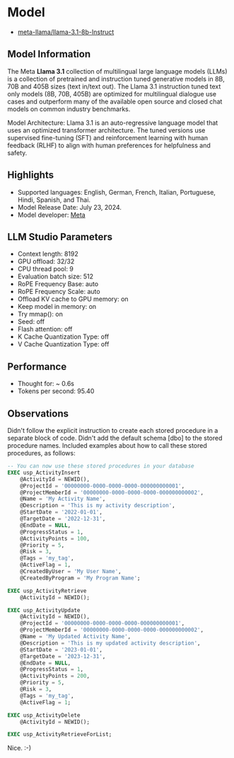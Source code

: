 # Model

- [meta-llama/llama-3.1-8b-Instruct](https://huggingface.co/meta-llama/Llama-3.1-8B-Instruct)

## Model Information

The Meta **Llama 3.1** collection of multilingual large language models (LLMs) is a collection of pretrained and instruction tuned generative models in 8B, 70B and 405B sizes (text in/text out). The Llama 3.1 instruction tuned text only models (8B, 70B, 405B) are optimized for multilingual dialogue use cases and outperform many of the available open source and closed chat models on common industry benchmarks.

Model Architecture: Llama 3.1 is an auto-regressive language model that uses an optimized transformer architecture. The tuned versions use supervised fine-tuning (SFT) and reinforcement learning with human feedback (RLHF) to align with human preferences for helpfulness and safety.

## Highlights

- Supported languages: English, German, French, Italian, Portuguese, Hindi, Spanish, and Thai.
- Model Release Date: July 23, 2024.
- Model developer: [Meta](https://www.meta.com)

## LLM Studio Parameters

- Context length: 8192
- GPU offload: 32/32
- CPU thread pool: 9
- Evaluation batch size: 512
- RoPE Frequency Base: auto
- RoPE Frequency Scale: auto
- Offload KV cache to GPU memory: on
- Keep model in memory: on
- Try mmap(): on
- Seed: off
- Flash attention: off
- K Cache Quantization Type: off
- V Cache Quantization Type: off

## Performance

- Thought for: ~ 0.6s
- Tokens per second: 95.40

## Observations

Didn't follow the explicit instruction to create each stored procedure in a separate block of code.
Didn't add the default schema [dbo] to the stored procedure names.
Included examples about how to call these stored procedures, as follows:

```sql
-- You can now use these stored procedures in your database
EXEC usp_ActivityInsert
    @ActivityId = NEWID(),
    @ProjectId = '00000000-0000-0000-0000-000000000001',
    @ProjectMemberId = '00000000-0000-0000-0000-000000000002',
    @Name = 'My Activity Name',
    @Description = 'This is my activity description',
    @StartDate = '2022-01-01',
    @TargetDate = '2022-12-31',
    @EndDate = NULL,
    @ProgressStatus = 1,
    @ActivityPoints = 100,
    @Priority = 5,
    @Risk = 3,
    @Tags = 'my_tag',
    @ActiveFlag = 1,
    @CreatedByUser = 'My User Name',
    @CreatedByProgram = 'My Program Name';

EXEC usp_ActivityRetrieve
    @ActivityId = NEWID();

EXEC usp_ActivityUpdate
    @ActivityId = NEWID(),
    @ProjectId = '00000000-0000-0000-0000-000000000001',
    @ProjectMemberId = '00000000-0000-0000-0000-000000000002',
    @Name = 'My Updated Activity Name',
    @Description = 'This is my updated activity description',
    @StartDate = '2023-01-01',
    @TargetDate = '2023-12-31',
    @EndDate = NULL,
    @ProgressStatus = 1,
    @ActivityPoints = 200,
    @Priority = 5,
    @Risk = 3,
    @Tags = 'my_tag',
    @ActiveFlag = 1;

EXEC usp_ActivityDelete
    @ActivityId = NEWID();

EXEC usp_ActivityRetrieveForList;
```

Nice. :-)
